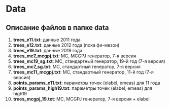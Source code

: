 # Data

## Описание файлов в папке **data**

1. **trees_e11.txt**: данные 2011 года
1. **trees_e12.txt**: данные 2012 года (пока фи-мезон)
1. **trees_e19.txt**: данные 2019 года
1. **trees_mc7_mcgpj.txt**: MC, MCGPJ генератор, 7-я версия
1. **trees_mc19_sg.txt**: MC, стандартный генератор, 19-й год (7-я версия)
1. **trees_mc7_sg.txt**: MC, стандартный генератор, 7-я версия
1. **trees_mc11_mcgpj.txt**: MC, стандартный генератор, 11-й год (7-я версия)
1. **points_params_e11.txt**: параметры точек (elabel, emeas) для 11 года
1. **points_params_high19.txt**: параметры точек (elabel, emeas) для high19
1. **trees_mcgpj_19.txt**: MC, MCGPJ генератор, 7-я версия + elabel